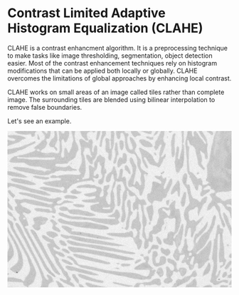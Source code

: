 # Contrast Limited Adaptive Histogram Equalization (CLAHE)

CLAHE is a contrast enhancment algorithm. It is a preprocessing technique to make tasks like image thresholding, segmentation, object detection easier. Most of the contrast enhancement techniques rely on histogram modifications that can be applied both locally or globally. CLAHE overcomes the limitations of global approaches by enhancing local contrast. 

CLAHE works on small areas of an image called tiles rather than complete image. The surrounding tiles are blended using bilinear interpolation to remove false boundaries. 

Let's see an example.

![](img/test.jpeg?raw=true)